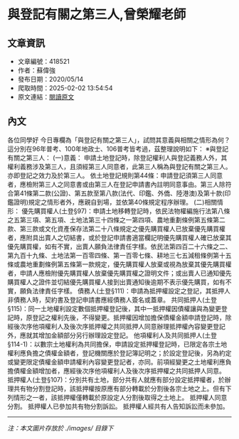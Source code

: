 # 與登記有關之第三人,曾榮耀老師

## 文章資訊
- 文章編號：418521
- 作者：蘇偉強
- 發布日期：2020/05/14
- 爬取時間：2025-02-02 13:54:54
- 原文連結：[閱讀原文](https://real-estate.get.com.tw/Columns/detail.aspx?no=418521)

## 內文
各位同學好
今日專欄為「與登記有關之第三人」，試問其意義與相關之情形為何？這分別在96年普考、100年地政士、106普考皆考過，茲整理說明如下：
※與登記有關之第三人：
(一)意義：
申請土地登記時，除登記權利人與登記義務人外，其權利義務涉及第三人，且須經第三人同意者，此第三人稱為與登記有關之第三人。亦即登記之效力及於第三人。
依土地登記規則第44條：申請登記須第三人同意者，應檢附第三人之同意書或由第三人在登記申請書內註明同意事由。第三人除符合第41條第二款(公證)、第五款至第八款(法代、印鑑、外僑、陸港澳)及第十款(印鑑證明)規定之情形者外，應親自到場，並依第40條規定程序辦理。
(二)相關情形：
優先購買權人(土登§97)：申請土地移轉登記時，依民法物權編施行法第八條之五第三項、第五項、土地法第三十四條之一第四項、農地重劃條例第五條第二款、第三款或文化資產保存法第二十八條規定之優先購買權人已放棄優先購買權者，應附具出賣人之切結書，或於登記申請書適當欄記明優先購買權人確已放棄其優先購買權，如有不實，出賣人願負法律責任字樣。依民法第四百二十六條之二、第九百十九條、土地法第一百零四條、第一百零七條、耕地三七五減租條例第十五條或農地重劃條例第五條第一款規定，優先購買權人放棄或視為放棄其優先購買權者，申請人應檢附優先購買權人放棄優先購買權之證明文件；或出賣人已通知優先購買權人之證件並切結優先購買權人接到出賣通知後逾期不表示優先購買，如有不實，願負法律責任字樣。
債務人(土登§111)：申請為抵押權設定之登記，其抵押人非債務人時，契約書及登記申請書應經債務人簽名或蓋章。
共同抵押人(土登§115)：同一土地權利設定數個抵押權登記後，其中一抵押權因債權讓與為變更登記時，原登記之權利先後，不得變更。抵押權因增加擔保債權金額申請登記時，除經後次序他項權利人及後次序抵押權之共同抵押人同意辦理抵押權內容變更登記外，應就其增加金額部分另行辦理設定登記。
他項權利人及共同抵押人(土登§114-1)：以數宗土地權利為共同擔保，申請設定抵押權登記時，已限定各宗土地權利應負擔之債權金額者，登記機關應於登記簿記明之；於設定登記後，另為約定或變更限定債權金額申請權利內容變更登記者，亦同。前項經變更之土地權利應負擔債權金額增加者，應經後次序他項權利人及後次序抵押權之共同抵押人同意。
抵押權人(土登§107)：分別共有土地，部分共有人就應有部分設定抵押權者，於辦理共有物分割登記時，該抵押權按原應有部分轉載於分割後各宗土地之上。但有下列情形之一者，該抵押權僅轉載於原設定人分割後取得之土地上。
抵押權人同意分割。
抵押權人已參加共有物分割訴訟。
抵押權人經共有人告知訴訟而未參加。

---
*注：本文圖片存放於 ./images/ 目錄下*

